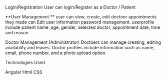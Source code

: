 Login/Registration User can login/Register as a Doctor / Patient

**User Management ** user can view, create, edit doctoer appointments they made can Edit user information password management. userprofile include patient name ,age, gender, selected doctor, appointment date, time and reason

Doctor Management (Administrator) Doctoers can manage creating, editing availablity and leaves. Doctor profiles include information such as name, email, phone number, and a photo upload option.

Technologies Used 

Angular
Html
CSS
